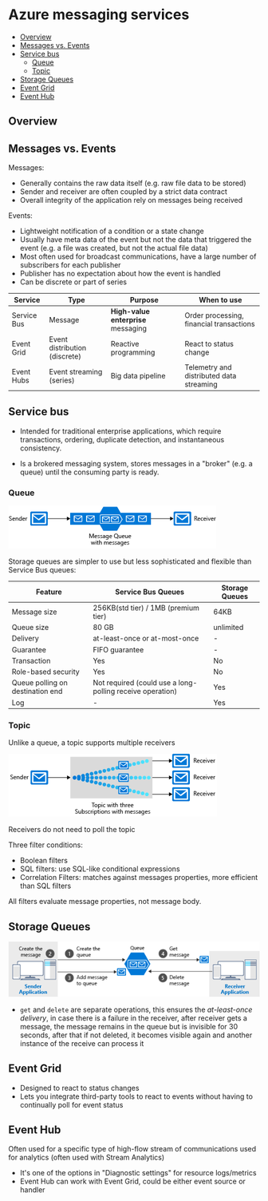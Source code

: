 # Azure messaging services

- [Overview](#overview)
- [Messages vs. Events](#messages-vs-events)
- [Service bus](#service-bus)
  - [Queue](#queue)
  - [Topic](#topic)
- [Storage Queues](#storage-queues)
- [Event Grid](#event-grid)
- [Event Hub](#event-hub)


## Overview


## Messages vs. Events

Messages:
  - Generally contains the raw data itself (e.g. raw file data to be stored)
  - Sender and receiver are often coupled by a strict data contract
  - Overall integrity of the application rely on messages being received

Events:
  - Lightweight notification of a condition or a state change
  - Usually have meta data of the event but not the data that triggered the event (e.g. a file was created, but not the actual file data)
  - Most often used for broadcast communications, have a large number of subscribers for each publisher
  - Publisher has no expectation about how the event is handled
  - Can be discrete or part of series

| Service     | Type                          | Purpose                             | When to use                              |
| ----------- | ----------------------------- | ----------------------------------- | ---------------------------------------- |
| Service Bus | Message                       | **High-value enterprise** messaging | Order processing, financial transactions |
| Event Grid  | Event distribution (discrete) | Reactive programming                | React to status change                   |
| Event Hubs  | Event streaming (series)      | Big data pipeline                   | Telemetry and distributed data streaming |

## Service bus

- Intended for traditional enterprise applications, which require transactions, ordering, duplicate detection, and instantaneous consistency.

- Is a brokered messaging system, stores messages in a "broker" (e.g. a queue) until the consuming party is ready.

### Queue

![Service Bus Queue](./images/azure_service-bus-queue.png)

Storage queues are simpler to use but less sophisticated and flexible than Service Bus queues:

| Feature                          | Service Bus Queues                                        | Storage Queues |
| -------------------------------- | --------------------------------------------------------- | -------------- |
| Message size                     | 256KB(std tier) / 1MB (premium tier)                      | 64KB           |
| Queue size                       | 80 GB                                                     | unlimited      |
| Delivery                         | at-least-once or at-most-once                             | -              |
| Guarantee                        | FIFO guarantee                                            | -              |
| Transaction                      | Yes                                                       | No             |
| Role-based security              | Yes                                                       | No             |
| Queue polling on destination end | Not required (could use a long-polling receive operation) | Yes            |
| Log                              | -                                                         | Yes            |

### Topic

Unlike a queue, a topic supports multiple receivers

![Service Bus Topic](./images/azure_service-bus-topic.png)

Receivers do not need to poll the topic

Three filter conditions:

- Boolean filters
- SQL filters: use SQL-like conditional expressions
- Correlation Filters: matches against messages properties, more efficient than SQL filters

All filters evaluate message properties, not message body.

## Storage Queues

![storage queue message flow](images/azure_storage-queue-message-flow.png)

- `get` and `delete` are separate operations, this ensures the *at-least-once delivery*, in case there is a failure in the receiver, after receiver gets a message, the message remains in the queue but is invisible for 30 seconds, after that if not deleted, it becomes visible again and another instance of the receive can process it


## Event Grid

- Designed to react to status changes
- Lets you integrate third-party tools to react to events without having to continually poll for event status


## Event Hub

Often used for a specific type of high-flow stream of communications used for analytics (often used with Stream Analytics)

- It's one of the options in "Diagnostic settings" for resource logs/metrics
- Event Hub can work with Event Grid, could be either event source or handler
